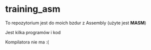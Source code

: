 # training_asm
To repozytorium jest do moich bzdur z Assembly (użyte jest **MASM**)

Jest kilka programów i kod

Kompilatora nie ma :(
